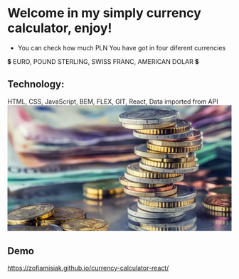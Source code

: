 # Welcome in my simply currency calculator, enjoy!
* You can check how much PLN You have got in four diferent currencies 

💲  EURO,  POUND STERLING,   SWISS FRANC,  AMERICAN DOLAR 💲

## Technology:
HTML,
CSS,
JavaScript,
BEM,
FLEX,
GIT,
React,
Data imported from API
![tło strony](https://raw.githubusercontent.com/ZofiaMisiak/currency-calculator-react/main/public/tlo.jpg)
## Demo
https://zofiamisiak.github.io/currency-calculator-react/
